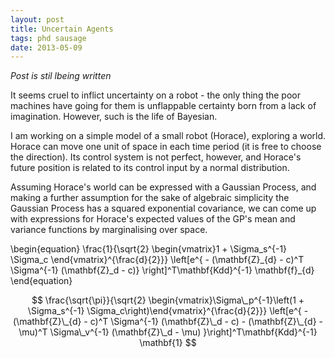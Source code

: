 ```yaml
---
layout: post
title: Uncertain Agents
tags: phd sausage
date: 2013-05-09
---
```

*Post is stil lbeing written*

It seems cruel to inflict uncertainty on a robot - the only thing the poor machines have going for them is unflappable certainty born from a lack of imagination. However, such is the life of Bayesian.

I am working on a simple model of a small robot (Horace), exploring a world. Horace can move one unit of space in each time period (it is free to choose the direction). Its control system is not perfect, however, and Horace's future position is related to its control input by a normal distribution. 

Assuming Horace's world can be expressed with a Gaussian Process, and making a further assumption for the sake of algebraic simplicity the Gaussian Process has a squared exponential covariance, we can come up with expressions for Horace's expected values of the GP's mean and variance functions by marginalising over space. 

\begin{equation}
\frac{1}{\sqrt{2} \begin{vmatrix}1 + \Sigma_s^{-1} \Sigma_c \end{vmatrix}^{\frac{d}{2}}} \left[e^{ - (\mathbf{Z}\_{d} - c)^T \Sigma^{-1} (\mathbf{Z}\_d - c)} \right]^T\mathbf{Kdd}^{-1} \mathbf{f}_{d}
\end{equation}


$$
\frac{\sqrt{\pi}}{\sqrt{2} \begin{vmatrix}\Sigma\_p^{-1}\left(1 + \Sigma_s^{-1} \Sigma_c\right)\end{vmatrix}^{\frac{d}{2}}} \left[e^{ - (\mathbf{Z}\_{d} - c)^T \Sigma^{-1}  (\mathbf{Z}\_d - c) - (\mathbf{Z}\_{d} - \mu)^T \Sigma\_v^{-1}  (\mathbf{Z}\_d - \mu) }\right]^T\mathbf{Kdd}^{-1} \mathbf{1}
$$

